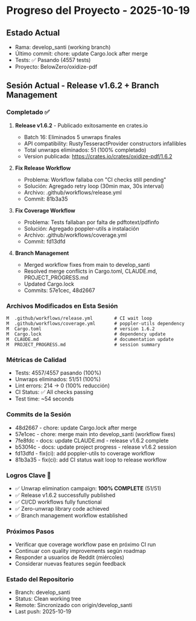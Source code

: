 # Progreso del Proyecto - 2025-10-19

## Estado Actual
- Rama: develop_santi (working branch)
- Último commit: chore: update Cargo.lock after merge
- Tests: ✅ Pasando (4557 tests)
- Proyecto: BelowZero/oxidize-pdf

## Sesión Actual - Release v1.6.2 + Branch Management

### Completado ✅
1. **Release v1.6.2** - Publicado exitosamente en crates.io
   - Batch 16: Eliminados 5 unwraps finales
   - API compatibility: RustyTesseractProvider constructors infallibles
   - Total unwraps eliminados: 51 (100% completado)
   - Version publicada: https://crates.io/crates/oxidize-pdf/1.6.2

2. **Fix Release Workflow**
   - Problema: Workflow fallaba con "CI checks still pending"
   - Solución: Agregado retry loop (30min max, 30s interval)
   - Archivo: .github/workflows/release.yml
   - Commit: 81b3a35

3. **Fix Coverage Workflow**
   - Problema: Tests fallaban por falta de pdftotext/pdfinfo
   - Solución: Agregado poppler-utils a instalación
   - Archivo: .github/workflows/coverage.yml
   - Commit: fd13dfd

4. **Branch Management**
   - Merged workflow fixes from main to develop_santi
   - Resolved merge conflicts in Cargo.toml, CLAUDE.md, PROJECT_PROGRESS.md
   - Updated Cargo.lock
   - Commits: 57e1cec, 48d2667

### Archivos Modificados en Esta Sesión
```
M  .github/workflows/release.yml        # CI wait loop
M  .github/workflows/coverage.yml       # poppler-utils dependency
M  Cargo.toml                           # version 1.6.2
M  Cargo.lock                           # dependency update
M  CLAUDE.md                            # documentation update
M  PROJECT_PROGRESS.md                  # session summary
```

### Métricas de Calidad
- Tests: 4557/4557 pasando (100%)
- Unwraps eliminados: 51/51 (100%)
- Lint errors: 214 → 0 (100% reducción)
- CI Status: ✅ All checks passing
- Test time: ~54 seconds

### Commits de la Sesión
- 48d2667 - chore: update Cargo.lock after merge
- 57e1cec - chore: merge main into develop_santi (workflow fixes)
- 7fe8fdc - docs: update CLAUDE.md - release v1.6.2 complete
- b530f4c - docs: update project progress - release v1.6.2 session
- fd13dfd - fix(ci): add poppler-utils to coverage workflow
- 81b3a35 - fix(ci): add CI status wait loop to release workflow

### Logros Clave 🎉
- ✅ Unwrap elimination campaign: **100% COMPLETE** (51/51)
- ✅ Release v1.6.2 successfully published
- ✅ CI/CD workflows fully functional
- ✅ Zero-unwrap library code achieved
- ✅ Branch management workflow established

### Próximos Pasos
- Verificar que coverage workflow pase en próximo CI run
- Continuar con quality improvements según roadmap
- Responder a usuarios de Reddit (miércoles)
- Considerar nuevas features según feedback

### Estado del Repositorio
- Branch: develop_santi
- Status: Clean working tree
- Remote: Sincronizado con origin/develop_santi
- Last push: 2025-10-19

